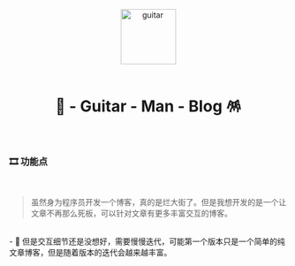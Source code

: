 <div align="center"> 
  <img alt="guitar" width="100" src="https://guitar-1305021979.cos.ap-guangzhou.myqcloud.com/uPic/777.png">
  <br> <br>

  <h1> 🪬 - Guitar - Man - Blog 🪅 </h1>
</div>
 <br> 

### 🎞 功能点

<br>

> 虽然身为程序员开发一个博客，真的是烂大街了。但是我想开发的是一个让文章不再那么死板，可以针对文章有更多丰富交互的博客。

<br>
- 🎉 但是交互细节还是没想好，需要慢慢迭代，可能第一个版本只是一个简单的纯文章博客，但是随着版本的迭代会越来越丰富。

 <br> <br>

